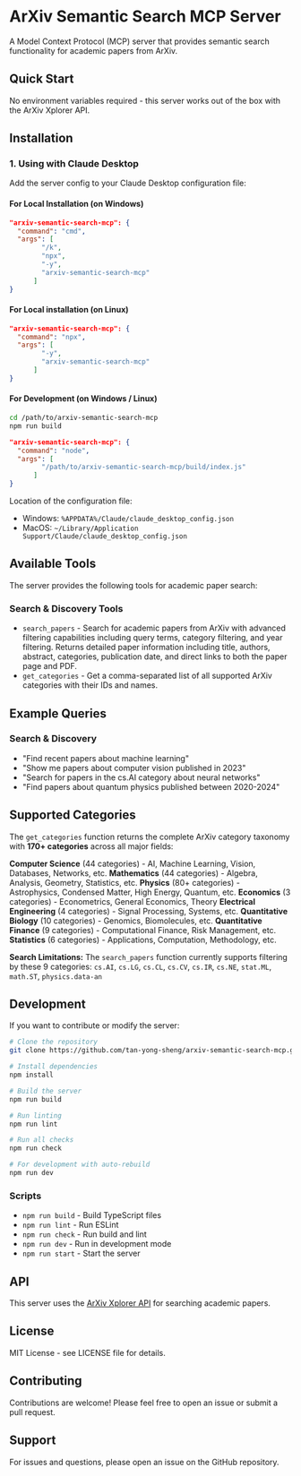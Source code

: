 # ArXiv Semantic Search MCP Server

A Model Context Protocol (MCP) server that provides semantic search functionality for academic papers from ArXiv.

## Quick Start

No environment variables required - this server works out of the box with the ArXiv Xplorer API.

## Installation

### 1. Using with Claude Desktop

Add the server config to your Claude Desktop configuration file:

#### For Local Installation (on Windows)

```json
"arxiv-semantic-search-mcp": {
  "command": "cmd",
  "args": [
        "/k",
        "npx",
        "-y",
        "arxiv-semantic-search-mcp"
      ]
}
```

#### For Local installation (on Linux)

```json
"arxiv-semantic-search-mcp": {
  "command": "npx",
  "args": [
        "-y",
        "arxiv-semantic-search-mcp"
      ]
}
```

#### For Development (on Windows / Linux)

```bash
cd /path/to/arxiv-semantic-search-mcp
npm run build
```

```json
"arxiv-semantic-search-mcp": {
  "command": "node",
  "args": [
        "/path/to/arxiv-semantic-search-mcp/build/index.js"
      ]
}
```

Location of the configuration file:
- Windows: `%APPDATA%/Claude/claude_desktop_config.json`
- MacOS: `~/Library/Application Support/Claude/claude_desktop_config.json`

## Available Tools

The server provides the following tools for academic paper search:

### Search & Discovery Tools

- `search_papers` - Search for academic papers from ArXiv with advanced filtering capabilities including query terms, category filtering, and year filtering. Returns detailed paper information including title, authors, abstract, categories, publication date, and direct links to both the paper page and PDF.
- `get_categories` - Get a comma-separated list of all supported ArXiv categories with their IDs and names.

## Example Queries

### Search & Discovery
- "Find recent papers about machine learning"
- "Show me papers about computer vision published in 2023"
- "Search for papers in the cs.AI category about neural networks"
- "Find papers about quantum physics published between 2020-2024"

## Supported Categories

The `get_categories` function returns the complete ArXiv category taxonomy with **170+ categories** across all major fields:

**Computer Science** (44 categories) - AI, Machine Learning, Vision, Databases, Networks, etc.
**Mathematics** (44 categories) - Algebra, Analysis, Geometry, Statistics, etc.
**Physics** (80+ categories) - Astrophysics, Condensed Matter, High Energy, Quantum, etc.
**Economics** (3 categories) - Econometrics, General Economics, Theory
**Electrical Engineering** (4 categories) - Signal Processing, Systems, etc.
**Quantitative Biology** (10 categories) - Genomics, Biomolecules, etc.
**Quantitative Finance** (9 categories) - Computational Finance, Risk Management, etc.
**Statistics** (6 categories) - Applications, Computation, Methodology, etc.

**Search Limitations:** The `search_papers` function currently supports filtering by these 9 categories:
`cs.AI`, `cs.LG`, `cs.CL`, `cs.CV`, `cs.IR`, `cs.NE`, `stat.ML`, `math.ST`, `physics.data-an`

## Development

If you want to contribute or modify the server:

```bash
# Clone the repository
git clone https://github.com/tan-yong-sheng/arxiv-semantic-search-mcp.git

# Install dependencies
npm install

# Build the server
npm run build

# Run linting
npm run lint

# Run all checks
npm run check

# For development with auto-rebuild
npm run dev
```

### Scripts

- `npm run build` - Build TypeScript files
- `npm run lint` - Run ESLint
- `npm run check` - Run build and lint
- `npm run dev` - Run in development mode
- `npm run start` - Start the server

## API

This server uses the [ArXiv Xplorer API](https://search.arxivxplorer.com) for searching academic papers.

## License

MIT License - see LICENSE file for details.

## Contributing

Contributions are welcome! Please feel free to open an issue or submit a pull request.

## Support

For issues and questions, please open an issue on the GitHub repository.